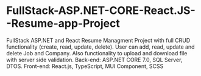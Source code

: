 # FullStack-ASP.NET-CORE-React.JS--Resume-app-Project
FullStack ASP.NET and React Resume Managment Project with full CRUD functionality (create, read, update, delete). User can add, read, update and delete Job and Company. Also functionality to upload and download file with server side validation. Back-end: ASP.NET CORE 7.0, SQL Server, DTOS. Front-end: React.js, TypeScript, MUI Component, SCSS
